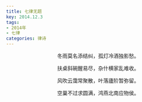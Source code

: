 ```yaml
---
title: 七律无题
key: 2014.12.3
tags: 
- 2014年 
- 七律
categories: 律诗
---
```


<p align="center">冬雨莫名添结纠，孤灯冷酒独影愁。
</p>
<p align="center">扶桌斜碗醒易尽，杂什横家乱难收。
</p>
<p align="center">风吹云霭常聚散，叶落廬阶暂弥留。
</p>
<p align="center">空巢不过求圆满，鸿燕北南应物侯。
</p>
